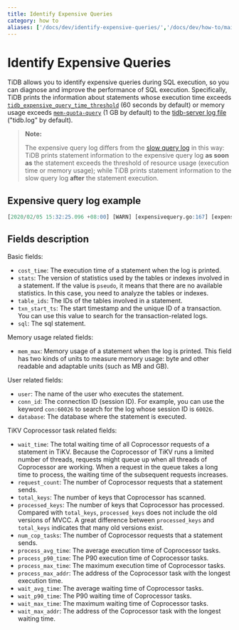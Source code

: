 ```yaml
---
title: Identify Expensive Queries
category: how to
aliases: ['/docs/dev/identify-expensive-queries/','/docs/dev/how-to/maintain/identify-abnormal-queries/identify-expensive-queries/']
---
```


# Identify Expensive Queries

TiDB allows you to identify expensive queries during SQL execution, so you can diagnose and improve the performance of SQL execution. Specifically, TiDB prints the information about statements whose execution time exceeds [`tidb_expensive_query_time_threshold`](/tidb-specific-system-variables.md#tidb_expensive_query_time_threshold) (60 seconds by default) or memory usage exceeds [`mem-quota-query`](/tidb-configuration-file.md#mem-quota-query) (1 GB by default) to the [tidb-server log file](/tidb-configuration-file.md#logfile) ("tidb.log" by default).

> **Note:**
>
> The expensive query log differs from the [slow query log](/identify-slow-queries.md) in this way: TiDB prints statement information to the expensive query log **as soon as** the statement exceeds the threshold of resource usage (execution time or memory usage); while TiDB prints statement information to the slow query log **after** the statement execution.

## Expensive query log example

```sql
[2020/02/05 15:32:25.096 +08:00] [WARN] [expensivequery.go:167] [expensive_query] [cost_time=60.008338935s] [wait_time=0s] [request_count=1] [total_keys=70] [process_keys=65] [num_cop_tasks=1] [process_avg_time=0s] [process_p90_time=0s] [process_max_time=0s] [process_max_addr=10.0.1.9:20160] [wait_avg_time=0.002s] [wait_p90_time=0.002s] [wait_max_time=0.002s] [wait_max_addr=10.0.1.9:20160] [stats=t:pseudo] [conn_id=60026] [user=root] [database=test] [table_ids="[122]"] [txn_start_ts=414420273735139329] [mem_max="1035 Bytes (1.0107421875 KB)"] [sql="insert into t select sleep(1) from t"]
```

## Fields description

Basic fields:

* `cost_time`: The execution time of a statement when the log is printed.
* `stats`: The version of statistics used by the tables or indexes involved in a statement. If the value is `pseudo`, it means that there are no available statistics. In this case, you need to analyze the tables or indexes.
* `table_ids`: The IDs of the tables involved in a statement.
* `txn_start_ts`: The start timestamp and the unique ID of a transaction. You can use this value to search for the transaction-related logs.
* `sql`: The sql statement.

Memory usage related fields:

* `mem_max`: Memory usage of a statement when the log is printed. This field has two kinds of units to measure memory usage: byte and other readable and adaptable units (such as MB and GB).

User related fields:

* `user`: The name of the user who executes the statement.
* `conn_id`: The connection ID (session ID). For example, you can use the keyword `con:60026` to search for the log whose session ID is `60026`.
* `database`: The database where the statement is executed.

TiKV Coprocessor task related fields:

* `wait_time`: The total waiting time of all Coprocessor requests of a statement in TiKV. Because the Coprocessor of TiKV runs a limited number of threads, requests might queue up when all threads of Coprocessor are working. When a request in the queue takes a long time to process, the waiting time of the subsequent requests increases.
* `request_count`: The number of Coprocessor requests that a statement sends.
* `total_keys`: The number of keys that Coprocessor has scanned.
* `processed_keys`: The number of keys that Coprocessor has processed. Compared with `total_keys`, `processed_keys` does not include the old versions of MVCC. A great difference between `processed_keys` and `total_keys` indicates that many old versions exist.
* `num_cop_tasks`: The number of Coprocessor requests that a statement sends.
* `process_avg_time`: The average execution time of Coprocessor tasks.
* `process_p90_time`: The P90 execution time of Coprocessor tasks.
* `process_max_time`: The maximum execution time of Coprocessor tasks.
* `process_max_addr`: The address of the Coprocessor task with the longest execution time.
* `wait_avg_time`: The average waiting time of Coprocessor tasks.
* `wait_p90_time`: The P90 waiting time of Coprocessor tasks.
* `wait_max_time`: The maximum waiting time of Coprocessor tasks.
* `wait_max_addr`: The address of the Coprocessor task with the longest waiting time.
